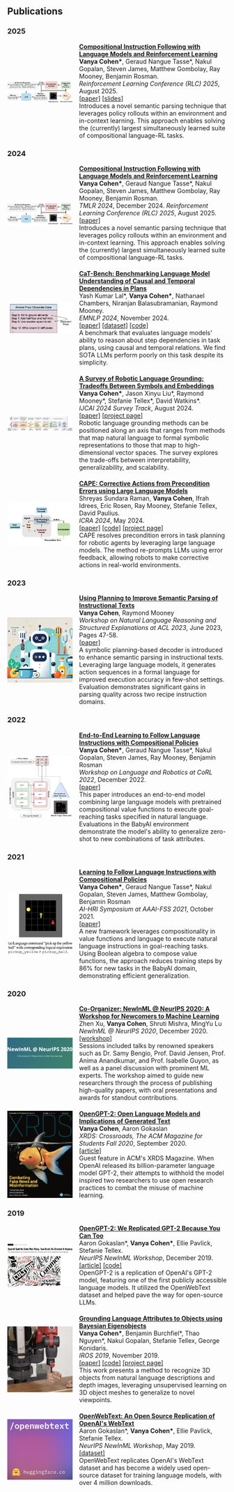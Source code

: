 <!-- Add this style block at the beginning of your file -->
<style>
  @media screen and (max-width: 600px) {
    .paper-image {
      display: none;
    }
    .paper-container {
      flex-direction: column;
      align-items: flex-start;
    }
  }
</style>

<!-- Your content starts here -->
## Publications

### 2025
<div class="paper-container" style="display: flex; align-items: center; margin-bottom: 20px;">
  <img src="/assets/img/cerlla.png" alt="CERLLA" class="paper-image" style="width: 150px; margin-right: 15px;">
  <div>
    <a href="https://arxiv.org/abs/2501.12539" style="font-weight: bold;">Compositional Instruction Following with Language Models and Reinforcement Learning</a><br>
    <strong>Vanya Cohen*</strong>, Geraud Nangue Tasse*, Nakul Gopalan, Steven James, Matthew Gombolay, Ray Mooney, Benjamin Rosman.<br>
    <em>Reinforcement Learning Conference (RLC) 2025</em>, August 2025.<br>
    <a href="https://arxiv.org/abs/2501.12539">[paper]</a>
    <a href="assets/slides/Compositional_Instruction_Following_with_Language_Models_and_Reinforcement_Learning_RLC_2025.pdf">[slides]</a><br>
    Introduces a novel semantic parsing technique that leverages policy rollouts within an environment and in-context learning. This approach enables solving the (currently) largest simultaneously learned suite of compositional language-RL tasks.
  </div>
</div>

### 2024
<div class="paper-container" style="display: flex; align-items: center; margin-bottom: 20px;">
  <img src="/assets/img/cerlla.png" alt="CERLLA" class="paper-image" style="width: 150px; margin-right: 15px;">
  <div>
    <a href="https://arxiv.org/abs/2501.12539" style="font-weight: bold;">Compositional Instruction Following with Language Models and Reinforcement Learning</a><br>
    <strong>Vanya Cohen*</strong>, Geraud Nangue Tasse*, Nakul Gopalan, Steven James, Matthew Gombolay, Ray Mooney, Benjamin Rosman.<br>
    <em>TMLR 2024</em>, December 2024. <em>Reinforcement Learning Conference (RLC) 2025</em>, August 2025.<br>
    <a href="https://arxiv.org/abs/2501.12539">[paper]</a><br>
    Introduces a novel semantic parsing technique that leverages policy rollouts within an environment and in-context learning. This approach enables solving the (currently) largest simultaneously learned suite of compositional language-RL tasks.
  </div>
</div>

<div class="paper-container" style="display: flex; align-items: center; margin-bottom: 20px;">
  <img src="/assets/img/catbench.png" alt="CaT-Bench" class="paper-image" style="width: 150px; margin-right: 15px;">
  <div>
    <a href="http://www.arxiv.org/abs/2406.15823" style="font-weight: bold;">CaT-Bench: Benchmarking Language Model Understanding of Causal and Temporal Dependencies in Plans</a><br>
    Yash Kumar Lal*, <strong>Vanya Cohen*</strong>, Nathanael Chambers, Niranjan Balasubramanian, Raymond Mooney.<br>
    <em>EMNLP 2024</em>, November 2024.<br>
    <a href="http://www.arxiv.org/abs/2406.15823">[paper]</a>
    <a href="https://huggingface.co/datasets/vanyacohen/CaT-Bench">[dataset]</a>
    <a href="https://github.com/StonyBrookNLP/CaT-Bench">[code]</a><br>
    A benchmark that evaluates language models' ability to reason about step dependencies in task plans, using causal and temporal relations. We find SOTA LLMs perform poorly on this task despite its simplicity.
  </div>
</div>

<div class="paper-container" style="display: flex; align-items: center; margin-bottom: 20px;">
  <img src="/assets/img/lang-survey.png" alt="Language Grounding Survey" class="paper-image" style="width: 150px; margin-right: 15px;">
  <div>
    <a href="http://www.arxiv.org/abs/2405.13245" style="font-weight: bold;">A Survey of Robotic Language Grounding: Tradeoffs Between Symbols and Embeddings</a><br>
    <strong>Vanya Cohen*</strong>, Jason Xinyu Liu*, Raymond Mooney*, Stefanie Tellex*, David Watkins*.<br>
    <em>IJCAI 2024 Survey Track</em>, August 2024.<br>
    <a href="http://www.arxiv.org/abs/2405.13245">[paper]</a>
    <a href="https://h2r.cs.brown.edu/a-survey-of-robotic-language-grounding-tradeoffs-between-symbols-and-embeddings/">[project page]</a><br>
    Robotic language grounding methods can be positioned along an axis that ranges from methods that map natural language to formal symbolic representations to those that map to high-dimensional vector spaces. The survey explores the trade-offs between interpretability, generalizability, and scalability.
  </div>
</div>

<div class="paper-container" style="display: flex; align-items: center; margin-bottom: 20px;">
  <img src="/assets/img/cape.png" alt="CAPE" class="paper-image" style="width: 150px; margin-right: 15px;">
  <div>
    <a href="http://www.arxiv.org/abs/2211.09935" style="font-weight: bold;">CAPE: Corrective Actions from Precondition Errors using Large Language Models</a><br>
    Shreyas Sundara Raman, <strong>Vanya Cohen</strong>, Ifrah Idrees, Eric Rosen, Ray Mooney, Stefanie Tellex, David Paulius.<br>
    <em>ICRA 2024</em>, May 2024.<br>
    <a href="http://www.arxiv.org/abs/2211.09935">[paper]</a>
    <a href="https://shreyas-s-raman.github.io/CAPE/">[code]</a>
    <a href="https://shreyas-s-raman.github.io/CAPE/">[project page]</a><br>
    CAPE resolves precondition errors in task planning for robotic agents by leveraging large language models. The method re-prompts LLMs using error feedback, allowing robots to make corrective actions in real-world environments.
  </div>
</div>

### 2023

<div class="paper-container" style="display: flex; align-items: center; margin-bottom: 20px;">
  <img src="/assets/img/planning_semantic_parsing.png" alt="Using Planning to Improve Semantic Parsing of Instructional Texts" class="paper-image" style="width: 150px; margin-right: 15px;">
  <div>
    <a href="https://aclanthology.org/2023.nlrse-1.5.pdf" style="font-weight: bold;">Using Planning to Improve Semantic Parsing of Instructional Texts</a><br>
    <strong>Vanya Cohen</strong>, Raymond Mooney<br>
    <em>Workshop on Natural Language Reasoning and Structured Explanations at ACL 2023</em>, June 2023, Pages 47-58.<br>
    <a href="https://aclanthology.org/2023.nlrse-1.5.pdf">[paper]</a><br>
    A symbolic planning-based decoder is introduced to enhance semantic parsing in instructional texts. Leveraging large language models, it generates action sequences in a formal language for improved execution accuracy in few-shot settings. Evaluation demonstrates significant gains in parsing quality across two recipe instruction domains.
  </div>
</div>

### 2022

<div class="paper-container" style="display: flex; align-items: center; margin-bottom: 20px;">
  <img src="/assets/img/compositional_policies_corl2022.png" alt="End-to-End Learning to Follow Language Instructions with Compositional Policies" class="paper-image" style="width: 150px; margin-right: 15px;">
  <div>
    <a href="https://openreview.net/pdf?id=ZysLprv3e69" style="font-weight: bold;">End-to-End Learning to Follow Language Instructions with Compositional Policies</a><br>
    <strong>Vanya Cohen*</strong>, Geraud Nangue Tasse*, Nakul Gopalan, Steven James, Ray Mooney, Benjamin Rosman<br>
    <em>Workshop on Language and Robotics at CoRL 2022</em>, December 2022.<br>
    <a href="https://openreview.net/pdf?id=ZysLprv3e69">[paper]</a><br>
    This paper introduces an end-to-end model combining large language models with pretrained compositional value functions to execute goal-reaching tasks specified in natural language. Evaluations in the BabyAI environment demonstrate the model's ability to generalize zero-shot to new combinations of task attributes.
  </div>
</div>

### 2021

<div class="paper-container" style="display: flex; align-items: center; margin-bottom: 20px;">
  <img src="/assets/img/compositional_policies_aaai_fss_2.png" alt="Learning to Follow Language Instructions with Compositional Policies" class="paper-image" style="width: 150px; margin-right: 15px;">
  <div>
    <a href="https://arxiv.org/pdf/2110.04647" style="font-weight: bold;">Learning to Follow Language Instructions with Compositional Policies</a><br>
    <strong>Vanya Cohen*</strong>, Geraud Nangue Tasse*, Nakul Gopalan, Steven James, Matthew Gombolay, Benjamin Rosman<br>
    <em>AI-HRI Symposium at AAAI-FSS 2021</em>, October 2021.<br>
    <a href="https://arxiv.org/pdf/2110.04647">[paper]</a><br>
    A new framework leverages compositionality in value functions and language to execute natural language instructions in goal-reaching tasks. Using Boolean algebra to compose value functions, the approach reduces training steps by 86% for new tasks in the BabyAI domain, demonstrating efficient generalization.
  </div>
</div>

### 2020

<div class="paper-container" style="display: flex; align-items: center; margin-bottom: 20px;">
  <img src="/assets/img/newinml_neurips2020.png" alt="NewInML @ NeurIPS 2020" class="paper-image" style="width: 150px; margin-right: 15px;">
  <div>
    <a href="https://nips.cc/virtual/2020/public/affinity_workshop_19448.html" style="font-weight: bold;">Co-Organizer: NewInML @ NeurIPS 2020: A Workshop for Newcomers to Machine Learning</a><br>
    Zhen Xu, <strong>Vanya Cohen</strong>, Shruti Mishra, MingYu Lu<br>
    <em>NewInML @ NeurIPS 2020</em>, December 2020.<br>
    <a href="https://nips.cc/virtual/2020/public/affinity_workshop_19448.html">[workshop]</a><br>
    Sessions included talks by renowned speakers such as Dr. Samy Bengio, Prof. David Jensen, Prof. Anima Anandkumar, and Prof. Isabelle Guyon, as well as a panel discussion with prominent ML experts. The workshop aimed to guide new researchers through the process of publishing high-quality papers, with oral presentations and awards for standout contributions.
  </div>
</div>

<div class="paper-container" style="display: flex; align-items: center; margin-bottom: 20px;">
  <img src="/assets/img/opengpt2_xrds.png" alt="OpenGPT-2" class="paper-image" style="width: 150px; margin-right: 15px;">
  <div>
    <a href="https://dl.acm.org/doi/abs/10.1145/3416063" style="font-weight: bold;">OpenGPT-2: Open Language Models and Implications of Generated Text</a><br>
    <strong>Vanya Cohen</strong>, Aaron Gokaslan<br>
    <em>XRDS: Crossroads, The ACM Magazine for Students Fall 2020</em>, September 2020.<br>
    <a href="https://dl.acm.org/doi/abs/10.1145/3416063">[article]</a><br>
    Guest feature in ACM's XRDS Magazine. When OpenAI released its billion-parameter language model GPT-2, their attempts to withhold the model inspired two researchers to use open research practices to combat the misuse of machine learning.
  </div>
</div>

### 2019

<div class="paper-container" style="display: flex; align-items: center; margin-bottom: 20px;">
  <img src="/assets/img/opengpt2.png" alt="OpenGPT-2" class="paper-image" style="width: 150px; margin-right: 15px;">
  <div>
    <a href="https://medium.com/@vanya_cohen/opengpt-2-we-replicated-gpt-2-because-you-can-too-45e34e6d36dc" style="font-weight: bold;">OpenGPT-2: We Replicated GPT-2 Because You Can Too</a><br>
    Aaron Gokaslan*, <strong>Vanya Cohen*</strong>, Ellie Pavlick, Stefanie Tellex.<br>
    <em>NeurIPS NewInML Workshop</em>, December 2019.<br>
    <a href="https://www.wired.com/story/dangerous-ai-open-source/">[article]</a>
    <a href="https://github.com/Skylion007/openwebtext">[code]</a><br>
    OpenGPT-2 is a replication of OpenAI's GPT-2 model, featuring one of the first publicly accessible language models. It utilized the OpenWebText dataset and helped pave the way for open-source LLMs.
  </div>
</div>

<div class="paper-container" style="display: flex; align-items: center; margin-bottom: 20px;">
  <img src="/assets/img/beo-lang.png" alt="Bayesian Eigenobjects" class="paper-image" style="width: 150px; margin-right: 15px;">
  <div>
    <a href="http://www.arxiv.org/abs/1905.13153" style="font-weight: bold;">Grounding Language Attributes to Objects using Bayesian Eigenobjects</a><br>
    <strong>Vanya Cohen*</strong>, Benjamin Burchfiel*, Thao Nguyen*, Nakul Gopalan, Stefanie Tellex, George Konidaris.<br>
    <em>IROS 2019</em>, November 2019.<br>
    <a href="http://www.arxiv.org/abs/1905.13153">[paper]</a>
    <a href="https://github.com/vanyacohen/beo-language-grounding">[code]</a>
    <a href="https://h2r.cs.brown.edu/understanding-adjectives/">[project page]</a><br>
    This work presents a method to recognize 3D objects from natural language descriptions and depth images, leveraging unsupervised learning on 3D object meshes to generalize to novel viewpoints.
  </div>
</div>

<div class="paper-container" style="display: flex; align-items: center; margin-bottom: 20px;">
  <img src="/assets/img/openwebtext.png" alt="OpenWebText" class="paper-image" style="width: 150px; margin-right: 15px;">
  <div>
    <a href="https://huggingface.co/datasets/Skylion007/openwebtext" style="font-weight: bold;">OpenWebText: An Open Source Replication of OpenAI's WebText</a><br>
    Aaron Gokaslan*, <strong>Vanya Cohen*</strong>, Ellie Pavlick, Stefanie Tellex.<br>
    <em>NeurIPS NewInML Workshop</em>, May 2019.<br>
    <a href="https://huggingface.co/datasets/Skylion007/openwebtext">[dataset]</a><br>
    OpenWebText replicates OpenAI's WebText dataset and has become a widely used open-source dataset for training language models, with over 4 million downloads.
  </div>
</div>
